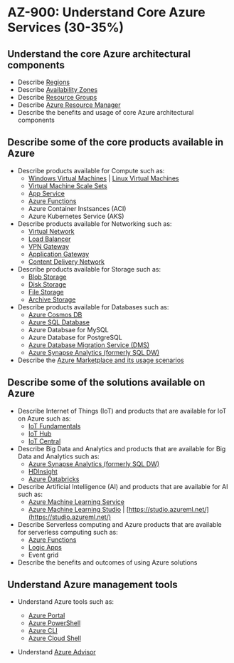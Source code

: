 # AZ-900: Understand Core Azure Services (30-35%)

## Understand the core Azure architectural components

* Describe [Regions](https://azure.microsoft.com/en-ca/global-infrastructure/regions/)
* Describe [Availability Zones](https://docs.microsoft.com/en-us/azure/availability-zones/az-overview)
* Describe [Resource Groups](https://docs.microsoft.com/en-us/azure/architecture/cloud-adoption/getting-started/azure-resource-access#what-is-an-azure-resource-group)
* Describe [Azure Resource Manager](https://docs.microsoft.com/en-us/azure/azure-resource-manager/resource-group-overview)
* Describe the benefits and usage of core Azure architectural components

## Describe some of the core products available in Azure

* Describe products available for Compute such as:
	* [Windows Virtual Machines](https://docs.microsoft.com/en-ca/azure/virtual-machines/windows/overview) | [Linux Virtual Machines](https://docs.microsoft.com/en-ca/azure/virtual-machines/linux/overview)
	* [Virtual Machine Scale Sets](https://docs.microsoft.com/en-us/azure/virtual-machine-scale-sets/overview)
	* [App Service](https://docs.microsoft.com/en-us/azure/app-service/)
	* [Azure Functions](https://docs.microsoft.com/en-us/azure/azure-functions/functions-overview)
	* Azure Container Instsances (ACI)
	* Azure Kubernetes Service (AKS)
* Describe products available for Networking such as:
	* [Virtual Network](https://docs.microsoft.com/en-us/azure/virtual-network/virtual-networks-overview)
	* [Load Balancer](https://docs.microsoft.com/en-us/azure/load-balancer/load-balancer-overview)
	* [VPN Gateway](https://docs.microsoft.com/en-us/azure/vpn-gateway/vpn-gateway-about-vpngateways)
	* [Application Gateway](https://docs.microsoft.com/en-us/azure/application-gateway/overview)
	* [Content Delivery Network](https://docs.microsoft.com/en-us/azure/cdn/cdn-overview)
* Describe products available for Storage such as:
	* [Blob Storage](https://docs.microsoft.com/en-us/azure/storage/blobs/storage-blobs-overview)
	* [Disk Storage](https://docs.microsoft.com/en-us/azure/virtual-machines/windows/managed-disks-overview)
	* [File Storage](https://docs.microsoft.com/en-us/azure/storage/files/storage-files-introduction)
	* [Archive Storage](https://docs.microsoft.com/en-ca/azure/storage/blobs/storage-blob-storage-tiers)
* Describe products available for Databases such as:
	* [Azure Cosmos DB](https://docs.microsoft.com/en-us/azure/cosmos-db/introduction)
	* [Azure SQL Database](https://docs.microsoft.com/en-us/azure/sql-database/sql-database-technical-overview)
	* Azure Databsae for MySQL
	* Azure Database for PostgreSQL
	* [Azure Database Migration Service (DMS)](https://docs.microsoft.com/en-us/azure/dms/dms-overview)
	* [Azure Synapse Analytics (formerly SQL DW)](https://docs.microsoft.com/en-ca/azure/sql-data-warehouse/sql-data-warehouse-overview-what-is)
* Describe the [Azure Marketplace and its usage scenarios](https://azuremarketplace.microsoft.com/en-us/about)

## Describe some of the solutions available on Azure

* Describe Internet of Things (IoT) and products that are available for IoT on Azure such as:
	* [IoT Fundamentals](https://docs.microsoft.com/bs-cyrl-ba/azure/iot-fundamentals/index)
	* [IoT Hub](https://docs.microsoft.com/en-ca/azure/iot-hub/about-iot-hub)
	* [IoT Central](https://docs.microsoft.com/en-ca/azure/iot-central/overview-iot-central)
* Describe Big Data and Analytics and products that are available for Big Data and Analytics such as:
	* [Azure Synapse Analytics (formerly SQL DW)](https://docs.microsoft.com/en-ca/azure/sql-data-warehouse/sql-data-warehouse-overview-what-is)
	* [HDInsight](https://docs.microsoft.com/en-ca/azure/hdinsight/)
	* [Azure Databricks](https://docs.microsoft.com/en-us/azure/azure-databricks/what-is-azure-databricks)
* Describe Artificial Intelligence (AI) and products that are available for AI such as:
	* [Azure Machine Learning Service](https://azure.microsoft.com/en-ca/services/machine-learning-service/)
	* [Azure Machine Learning Studio](https://azure.microsoft.com/en-ca/services/machine-learning-studio/) | [https://studio.azureml.net/](https://studio.azureml.net/)
* Describe Serverless computing and Azure products that are available for serverless computing such as:
	* [Azure Functions](https://docs.microsoft.com/en-us/azure/azure-functions/functions-overview)
	* [Logic Apps](https://docs.microsoft.com/en-ca/azure/logic-apps/logic-apps-overview)
	* Event grid
* Describe the benefits and outcomes of using Azure solutions

## Understand Azure management tools

* Understand Azure tools such as:
	* [Azure Portal](https://docs.microsoft.com/en-us/azure/azure-portal/azure-portal-overview)
	* [Azure PowerShell](https://docs.microsoft.com/en-us/powershell/azure/overview?view=azps-1.6.0)
	* [Azure CLI](https://docs.microsoft.com/en-us/cli/azure/?view=azure-cli-latest)
	* [Azure Cloud Shell](https://docs.microsoft.com/en-us/azure/cloud-shell/overview)

* Understand [Azure Advisor](https://docs.microsoft.com/en-us/azure/advisor/advisor-overview)